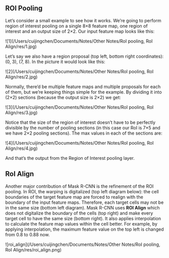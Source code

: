 ## ROI Pooling



Let’s consider a small example to see how it works. We’re going to perform region of interest pooling on a single 8×8 feature map, one region of interest and an output size of 2×2. Our input feature map looks like this:

![1](/Users/cuijingchen/Documents/Notes/Other Notes/RoI pooling, RoI Align/res/1.jpg)

Let’s say we also have a region proposal (top left, bottom right coordinates): (0, 3), (7, 8). In the picture it would look like this:

![2](/Users/cuijingchen/Documents/Notes/Other Notes/RoI pooling, RoI Align/res/2.jpg)



Normally, there’d be multiple feature maps and multiple proposals for each of them, but we’re keeping things simple for the example.
By dividing it into (2×2) sections (because the output size is 2×2) we get:

![3](/Users/cuijingchen/Documents/Notes/Other Notes/RoI pooling, RoI Align/res/3.jpg)

Notice that the size of the region of interest doesn’t have to be perfectly divisible by the number of pooling sections (in this case our RoI is 7×5 and we have 2×2 pooling sections).
The max values in each of the sections are:

![4](/Users/cuijingchen/Documents/Notes/Other Notes/RoI pooling, RoI Align/res/4.jpg)

And that’s the output from the Region of Interest pooling layer. 



## RoI Align

Another major contribution of Mask R-CNN is the refinement of the ROI pooling. In ROI, the warping is digitalized (top left diagram below): the cell boundaries of the target feature map are forced to realign with the boundary of the input feature maps. Therefore, each target cells may not be in the same size (bottom left diagram). Mask R-CNN uses **ROI Align** which does not digitalize the boundary of the cells (top right) and make every target cell to have the same size (bottom right). It also applies interpolation to calculate the feature map values within the cell better. For example, by applying interpolation, the maximum feature value on the top left is changed from 0.8 to 0.88 now.

![roi_align](/Users/cuijingchen/Documents/Notes/Other Notes/RoI pooling, RoI Align/res/roi_align.png)